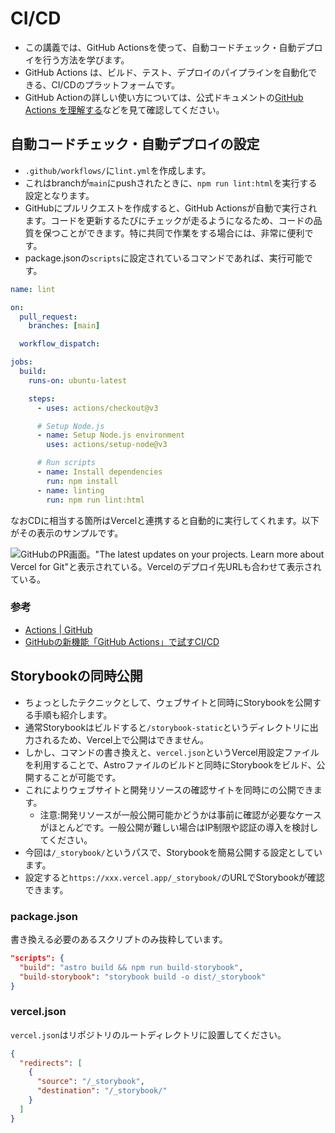 CI/CD
==

- この講義では、GitHub Actionsを使って、自動コードチェック・自動デプロイを行う方法を学びます。
- GitHub Actions は、ビルド、テスト、デプロイのパイプラインを自動化できる、CI/CDのプラットフォームです。
- GitHub Actionの詳しい使い方については、公式ドキュメントの[GitHub Actions を理解する](https://docs.github.com/ja/actions/learn-github-actions/understanding-github-actions)などを見て確認してください。

## 自動コードチェック・自動デプロイの設定

- `.github/workflows/`に`lint.yml`を作成します。
- これはbranchが`main`にpushされたときに、`npm run lint:html`を実行する設定となります。
- GitHubにプルリクエストを作成すると、GitHub Actionsが自動で実行されます。コードを更新するたびにチェックが走るようになるため、コードの品質を保つことができます。特に共同で作業をする場合には、非常に便利です。
- package.jsonの`scripts`に設定されているコマンドであれば、実行可能です。

```yml
name: lint

on:
  pull_request:
    branches: [main]

  workflow_dispatch:

jobs:
  build:
    runs-on: ubuntu-latest

    steps:
      - uses: actions/checkout@v3

      # Setup Node.js
      - name: Setup Node.js environment
        uses: actions/setup-node@v3

      # Run scripts
      - name: Install dependencies
        run: npm install
      - name: linting
        run: npm run lint:html
```

なおCDに相当する箇所はVercelと連携すると自動的に実行してくれます。以下がその表示のサンプルです。

![GitHubのPR画面。"The latest updates on your projects. Learn more about Vercel for Git"と表示されている。Vercelのデプロイ先URLも合わせて表示されている。](https://user-images.githubusercontent.com/4032232/226160678-409e72bb-92ab-477f-9f16-ea2970112e7f.png)

### 参考

- [Actions | GitHub](https://github.co.jp/features/actions)
- [GitHubの新機能「GitHub Actions」で試すCI/CD](https://knowledge.sakura.ad.jp/23478/)

## Storybookの同時公開

- ちょっとしたテクニックとして、ウェブサイトと同時にStorybookを公開する手順も紹介します。
- 通常Storybookはビルドすると`/storybook-static`というディレクトリに出力されるため、Vercel上で公開はできません。
- しかし、コマンドの書き換えと、`vercel.json`というVercel用設定ファイルを利用することで、Astroファイルのビルドと同時にStorybookをビルド、公開することが可能です。
- これによりウェブサイトと開発リソースの確認サイトを同時にの公開できます。
  - 注意:開発リソースが一般公開可能かどうかは事前に確認が必要なケースがほとんどです。一般公開が難しい場合はIP制限や認証の導入を検討してください。
- 今回は`/_storybook/`というパスで、Storybookを簡易公開する設定としています。
- 設定すると`https://xxx.vercel.app/_storybook/`のURLでStorybookが確認できます。

### package.json

書き換える必要のあるスクリプトのみ抜粋しています。

```json
"scripts": {
  "build": "astro build && npm run build-storybook",
  "build-storybook": "storybook build -o dist/_storybook"
}
```

### vercel.json

`vercel.json`はリポジトリのルートディレクトリに設置してください。

```json
{
  "redirects": [
    {
      "source": "/_storybook",
      "destination": "/_storybook/"
    }
  ]
}
```
